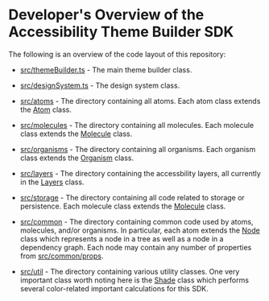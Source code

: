 # Developer's Overview of the Accessibility Theme Builder SDK

The following is an overview of the code layout of this repository:

* [src/themeBuilder.ts](./src/themeBuilder.ts) - The main theme builder class.
  
* [src/designSystem.ts](./src/designSystem.ts) - The design system class.

* [src/atoms](./src/atoms) - The directory containing all atoms.  Each atom class extends the [Atom](./src/atoms/atom.ts) class.

* [src/molecules](./src/molecules) - The directory containing all molecules.  Each molecule class extends the [Molecule](./src/molecules/molecule.ts) class.

* [src/organisms](./src/organisms) - The directory containing all organisms.  Each organism class extends the [Organism](./src/organisms/organism.ts) class.

* [src/layers](./src/layers) - The directory containing the accessbility layers, all currently in the [Layers](src/layers/layers.ts) class.

* [src/storage](./src/storage) - The directory containing all code related to storage or persistence.  Each molecule class extends the [Molecule](./src/molecules/molecule.ts) class.

* [src/common](./src/common) - The directory containing common code used by atoms, molecules, and/or organisms.  In particular, each atom extends the [Node](./src/common/node.ts) class which represents a node in a tree as well as a node in a dependency graph.  Each node may contain any number of properties from [src/common/props](./src/common/props.ts).

* [src/util](./src/util) - The directory containing various utility classes.  One very important class worth noting here is the [Shade](./src/common/shade.ts) class which performs several color-related important calculations for this SDK.